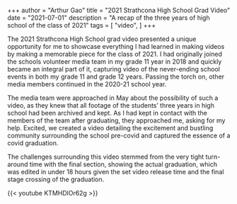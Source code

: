 +++
author = "Arthur Gao"
title = "2021 Strathcona High School Grad Video"
date = "2021-07-01"
description = "A recap of the three years of high school of the class of 2021"
tags = [
    "video",
]
+++

The 2021 Strathcona High School grad video presented a unique opportunity for me to showcase everything I had learned in making videos by making a memorable piece for the class of 2021. I had originally joined the schools volunteer media team in my grade 11 year in 2018 and quickly became an integral part of it, capturing video of the never-ending school events in both my grade 11 and grade 12 years. Passing the torch on, other media members continued in the 2020-21 school year.

The media team were approached in May about the possibility of such a video, as they knew that all footage of the students’ three years in high school had been archived and kept. As I had kept in contact with the members of the team after graduating, they approached me, asking for my help. Excited, we created a video detailing the excitement and bustling community surrounding the school pre-covid and captured the essence of a covid graduation.

The challenges surrounding this video stemmed from the very tight turn-around time with the final section, showing the actual graduation, which was edited in under 18 hours given the set video release time and the final stage crossing of the graduation. 

{{< youtube KTMHDlOr62g >}}
